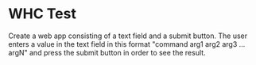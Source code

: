 # WHC Test
 Create a web app consisting of a text field and a submit button. The user enters a value  in the text field in this format "command arg1 arg2 arg3 ... argN" and press the  submit button in order to see the result.
